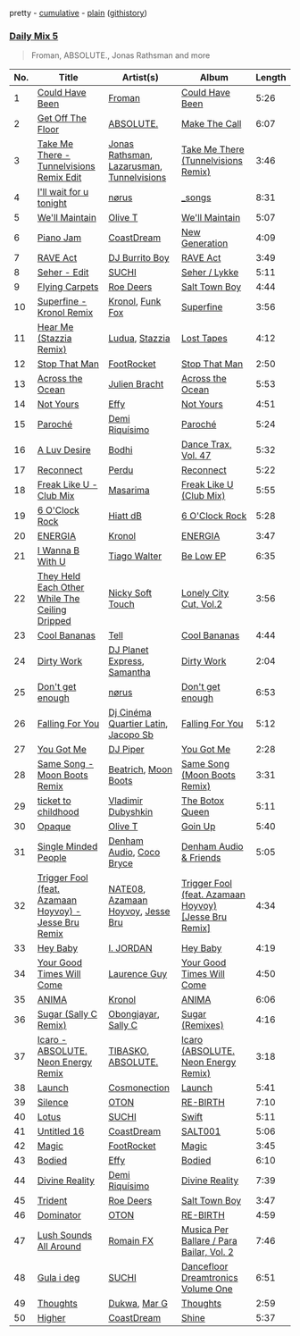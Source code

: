 pretty - [cumulative](/playlists/cumulative/Daily%20Mix%205.md) - [plain](/playlists/plain/37i9dQZF1E36TO0q54WsJv) ([githistory](https://github.githistory.xyz/vitokorn/spotify-playlist-archive/blob/master/playlists/plain/37i9dQZF1E36TO0q54WsJv))

### [Daily Mix 5](https://open.spotify.com/playlist/37i9dQZF1E36TO0q54WsJv)

> Froman, ABSOLUTE., Jonas Rathsman and more

| No. | Title | Artist(s) | Album | Length |
|---|---|---|---|---|
| 1 | [Could Have Been](https://open.spotify.com/track/0SqgAY6I68XKWeaW2MXsR7) | [Froman](https://open.spotify.com/artist/2XmYUy3NJHRuT3hBb8IS76) | [Could Have Been](https://open.spotify.com/album/3sWzQIrTAcVf4mI3XbOdil) | 5:26 |
| 2 | [Get Off The Floor](https://open.spotify.com/track/2WfEsjX4XTDBHmCvGNxPbr) | [ABSOLUTE.](https://open.spotify.com/artist/7LAUsmZK0QfpJAmapct66h) | [Make The Call](https://open.spotify.com/album/3Zy6BVtvVa4uoMLxY04j41) | 6:07 |
| 3 | [Take Me There - Tunnelvisions Remix Edit](https://open.spotify.com/track/0N4gAtG16az4GhlDKkF376) | [Jonas Rathsman](https://open.spotify.com/artist/0evBopfnhhbHzmHebWTDx7), [Lazarusman](https://open.spotify.com/artist/4Sh3sUk5Pq69gqPHT89aCc), [Tunnelvisions](https://open.spotify.com/artist/0IhfJZiFjHqE9mJ9INjp7x) | [Take Me There (Tunnelvisions Remix)](https://open.spotify.com/album/0xyrzW9mGpJxy7r6wMtWqO) | 3:46 |
| 4 | [I'll wait for u tonight](https://open.spotify.com/track/0CmZp7AVyaVxiPP9FpfIFh) | [nørus](https://open.spotify.com/artist/11V5ILUaU0e00lfttXHEpz) | [_songs](https://open.spotify.com/album/2wwitaZ4741WPHfh10MRzr) | 8:31 |
| 5 | [We'll Maintain](https://open.spotify.com/track/23zt3ZGWNVbSIAIgyn0ZAz) | [Olive T](https://open.spotify.com/artist/0zBBG1zpWWiF5OZYSoD1Ud) | [We'll Maintain](https://open.spotify.com/album/2PA2vTLplYN9RJEVyIdMbD) | 5:07 |
| 6 | [Piano Jam](https://open.spotify.com/track/07im4R7bweE1sr9Un2Njh1) | [CoastDream](https://open.spotify.com/artist/5gAUJ7O7zhAFz8RIOdSS7T) | [New Generation](https://open.spotify.com/album/0xFxId0YeUxCINcUxSPcAq) | 4:09 |
| 7 | [RAVE Act](https://open.spotify.com/track/4bpRdRIj3ROW35lwH6Gtco) | [DJ Burrito Boy](https://open.spotify.com/artist/2pFOjtj3qr6VMpwvFTTuFZ) | [RAVE Act](https://open.spotify.com/album/6esvLKqswtY8wmGK57xQmY) | 3:49 |
| 8 | [Seher - Edit](https://open.spotify.com/track/5kkBdbx49vPGrbQg5l014Z) | [SUCHI](https://open.spotify.com/artist/1O9dpGFcvuAU0tuAUpYg3N) | [Seher / Lykke](https://open.spotify.com/album/5ozbzIBv2PnIHz5Pgv5xfk) | 5:11 |
| 9 | [Flying Carpets](https://open.spotify.com/track/64khL97ijpRlM7mt3dmeFK) | [Roe Deers](https://open.spotify.com/artist/1dgDxUpQTq1goeeck85apa) | [Salt Town Boy](https://open.spotify.com/album/39FBm1BgkoTieVKM9F9kxW) | 4:44 |
| 10 | [Superfine - Kronol Remix](https://open.spotify.com/track/0NNLfnp4NXCmIWY0yQaPax) | [Kronol](https://open.spotify.com/artist/13Bm2FdMEKw4x8BJXCL1MI), [Funk Fox](https://open.spotify.com/artist/3Ajn1b34ZTGezni7WCwjd4) | [Superfine](https://open.spotify.com/album/4hlTgAM3BGnvNxaXPcgFC5) | 3:56 |
| 11 | [Hear Me (Stazzia Remix)](https://open.spotify.com/track/6cpTlAaHWomkqPXmLbmBSK) | [Ludua](https://open.spotify.com/artist/1LOlfr14i7h3YNCrVWD7ww), [Stazzia](https://open.spotify.com/artist/17TOgS3UEH2wza058lRCQy) | [Lost Tapes](https://open.spotify.com/album/1NNwpge36GQjWmXnQfmNME) | 4:12 |
| 12 | [Stop That Man](https://open.spotify.com/track/4YOY0qjmtrPwVpQWeS4nNm) | [FootRocket](https://open.spotify.com/artist/7BPFKaQl9MDa4rmv9QZh5L) | [Stop That Man](https://open.spotify.com/album/4NGJktgpPNi42gNqHOYBo1) | 2:50 |
| 13 | [Across the Ocean](https://open.spotify.com/track/5FV3MscnLGe0kvxhmf9WhE) | [Julien Bracht](https://open.spotify.com/artist/10dTAeheJUqaoY9C0UxdHx) | [Across the Ocean](https://open.spotify.com/album/2S7pRPATqVb6EmRsWuRuNd) | 5:53 |
| 14 | [Not Yours](https://open.spotify.com/track/0MiQUuAoPSSjipYHsl4lS1) | [Effy](https://open.spotify.com/artist/19SX00qkAvpVQroAka9GI0) | [Not Yours](https://open.spotify.com/album/6MIn9ifpixHNbd7NnaclYa) | 4:51 |
| 15 | [Paroché](https://open.spotify.com/track/6iAbw4nxEYOEmTokBOovgY) | [Demi Riquísimo](https://open.spotify.com/artist/1GIv2BGriYO1IdownXWWac) | [Paroché](https://open.spotify.com/album/6TmJO11FZQKK5PLY9CKm96) | 5:24 |
| 16 | [A Luv Desire](https://open.spotify.com/track/3VusLTAcZGq8bgAGzJKPRX) | [Bodhi](https://open.spotify.com/artist/1C545778m57qWQwISWGAHD) | [Dance Trax, Vol. 47](https://open.spotify.com/album/6scBIchAttvfyikrrPQgMB) | 5:32 |
| 17 | [Reconnect](https://open.spotify.com/track/1h3ESMHmzyvhT03tRxLQVv) | [Perdu](https://open.spotify.com/artist/3JW4jIizZah2STNtdp1cWx) | [Reconnect](https://open.spotify.com/album/0PrvK2LKnETl1zI9PXC6tO) | 5:22 |
| 18 | [Freak Like U - Club Mix](https://open.spotify.com/track/4Sv8UfMtBHBzR6n0yOlApc) | [Masarima](https://open.spotify.com/artist/1F8ENasYTdkuSb54ymSEjL) | [Freak Like U (Club Mix)](https://open.spotify.com/album/343AqAEz0Y1UncCPNpo9ZN) | 5:55 |
| 19 | [6 O'Clock Rock](https://open.spotify.com/track/5uCcdziv0jyiP3TJvxvOEZ) | [Hiatt dB](https://open.spotify.com/artist/1RXNxRPv6J0qoUePp8mjZl) | [6 O'Clock Rock](https://open.spotify.com/album/5DQqOSr4LLpDDKjonOK2zf) | 5:28 |
| 20 | [ENERGIA](https://open.spotify.com/track/7i9Wgi22hREo7RfjmbhvHR) | [Kronol](https://open.spotify.com/artist/13Bm2FdMEKw4x8BJXCL1MI) | [ENERGIA](https://open.spotify.com/album/5cIEDwpwvguf7xoUCdikvn) | 3:47 |
| 21 | [I Wanna B With U](https://open.spotify.com/track/1fwatbTuHRt2KzD0JDCgQI) | [Tiago Walter](https://open.spotify.com/artist/08XyPIK6KBKTMw8oBwk7nC) | [Be Low EP](https://open.spotify.com/album/2OP7od911FeWUQ0PqTS86g) | 6:35 |
| 22 | [They Held Each Other While The Ceiling Dripped](https://open.spotify.com/track/1aLVIix0V8FBuwH5WM66vj) | [Nicky Soft Touch](https://open.spotify.com/artist/4UnRBcKqtCjcK8sqTR2MRc) | [Lonely City Cut, Vol.2](https://open.spotify.com/album/207GTcHwSPJUvSntDgiULj) | 3:56 |
| 23 | [Cool Bananas](https://open.spotify.com/track/7FheJOrB8J0eyK0ebcBAlI) | [Tell](https://open.spotify.com/artist/2GTGi2RC8sajDRwBXKpWYg) | [Cool Bananas](https://open.spotify.com/album/1UhLgi4cZtcV5V1HcUmaro) | 4:44 |
| 24 | [Dirty Work](https://open.spotify.com/track/1qbzrgjYqA84EOKisIqdz1) | [DJ Planet Express](https://open.spotify.com/artist/0nx9ai3o3Ba6bE3WHkEoQg), [Samantha](https://open.spotify.com/artist/285mEVJq6Woe2rlEeN43AI) | [Dirty Work](https://open.spotify.com/album/3y2ujmddDnMX5L6hcMkyvT) | 2:04 |
| 25 | [Don't get enough](https://open.spotify.com/track/4ShsLlSwJMuWs7uA2wzEpz) | [nørus](https://open.spotify.com/artist/11V5ILUaU0e00lfttXHEpz) | [Don't get enough](https://open.spotify.com/album/3MbFKv8Wlm6l7e6zbhKSKV) | 6:53 |
| 26 | [Falling For You](https://open.spotify.com/track/2UAWCn2l3eoomBSjF6TXoW) | [Dj Cinéma Quartier Latin](https://open.spotify.com/artist/3nI698C0lc7EpVCIDShUgD), [Jacopo Sb](https://open.spotify.com/artist/0RWC0vcSGJHOq455hx1VFi) | [Falling For You](https://open.spotify.com/album/0KYcioU5g2pAc2io3K2l5B) | 5:12 |
| 27 | [You Got Me](https://open.spotify.com/track/28bBwCM8Uyc10LPYQYdeRU) | [DJ Piper](https://open.spotify.com/artist/5XhDw44AriiKxTl7Q7kIMQ) | [You Got Me](https://open.spotify.com/album/1sb8IuR5crCDL72ICEoCdR) | 2:28 |
| 28 | [Same Song - Moon Boots Remix](https://open.spotify.com/track/1LOIxfT1eBpkOmg3MiaRoU) | [Beatrich](https://open.spotify.com/artist/4R7ILGBgDWUiAT1kWNe90W), [Moon Boots](https://open.spotify.com/artist/3cIXmCH7iNcslTbwrwS7zy) | [Same Song (Moon Boots Remix)](https://open.spotify.com/album/2usFRfk2Bi0OhSv3bqdbrP) | 3:31 |
| 29 | [ticket to childhood](https://open.spotify.com/track/3nSIvZpvO6kU87bmSGwZVV) | [Vladimir Dubyshkin](https://open.spotify.com/artist/1ZzmTycawZ9YbMeiKcfKLL) | [The Botox Queen](https://open.spotify.com/album/0IVGnMI2xQWIHGYstkMg34) | 5:11 |
| 30 | [Opaque](https://open.spotify.com/track/7tf317iliGl4NgRnJtRLxJ) | [Olive T](https://open.spotify.com/artist/0zBBG1zpWWiF5OZYSoD1Ud) | [Goin Up](https://open.spotify.com/album/6Yw4Jrx7MfubSS0VujlU2x) | 5:40 |
| 31 | [Single Minded People](https://open.spotify.com/track/2dyOz726bsqXUynaRO1XRd) | [Denham Audio](https://open.spotify.com/artist/2gyrzIEBDddx6GsW60DnW1), [Coco Bryce](https://open.spotify.com/artist/08hjAM9XAD28O0nWVKmlx5) | [Denham Audio & Friends](https://open.spotify.com/album/42xpRc6lrJwY7yeXyhiOy9) | 5:05 |
| 32 | [Trigger Fool (feat. Azamaan Hoyvoy) - Jesse Bru Remix](https://open.spotify.com/track/0FokIoFard0CFHsNXXcA9W) | [NATE08](https://open.spotify.com/artist/2Ozq8aYmGgLiGdbpsW6KSl), [Azamaan Hoyvoy](https://open.spotify.com/artist/1LbuU8d58KvC224d5abMiF), [Jesse Bru](https://open.spotify.com/artist/3TQ2taKTip3uFICbu5aIJq) | [Trigger Fool (feat. Azamaan Hoyvoy) [Jesse Bru Remix]](https://open.spotify.com/album/3u7gLxQkE7gMcgxT9mbgTM) | 4:34 |
| 33 | [Hey Baby](https://open.spotify.com/track/3Qd9CoIBV2fXERJAXYXUiv) | [I. JORDAN](https://open.spotify.com/artist/5RMLpCv3ic2KtGnqJ7eMG4) | [Hey Baby](https://open.spotify.com/album/5SFR0BM59foRYgSloVXkWI) | 4:19 |
| 34 | [Your Good Times Will Come](https://open.spotify.com/track/3g5oI7fJYh9NaQMQ5x4ItH) | [Laurence Guy](https://open.spotify.com/artist/1PTEiCpkzNkLNgMi1LL8JR) | [Your Good Times Will Come](https://open.spotify.com/album/1ZhTIMvd5OlrytEfwekpUR) | 4:50 |
| 35 | [ANIMA](https://open.spotify.com/track/7rJTmgYDCxhzgApBNMEPr2) | [Kronol](https://open.spotify.com/artist/13Bm2FdMEKw4x8BJXCL1MI) | [ANIMA](https://open.spotify.com/album/0gtaJ39vBOE0RDbO7QOQkn) | 6:06 |
| 36 | [Sugar (Sally C Remix)](https://open.spotify.com/track/2umE1KkVnwx3zP8a6AyeqE) | [Obongjayar](https://open.spotify.com/artist/6l7R1jntPahGxwJt7Tky8h), [Sally C](https://open.spotify.com/artist/3AkVHCDEo2WuaVtMglFfN8) | [Sugar (Remixes)](https://open.spotify.com/album/3bXOxIRX32OGzTxoBuvAA8) | 4:16 |
| 37 | [Icaro - ABSOLUTE. Neon Energy Remix](https://open.spotify.com/track/4ENPCYmECErZ2SXgQpByal) | [TIBASKO](https://open.spotify.com/artist/6xq7g0E52yq4y8Op9X82Uo), [ABSOLUTE.](https://open.spotify.com/artist/7LAUsmZK0QfpJAmapct66h) | [Icaro (ABSOLUTE. Neon Energy Remix)](https://open.spotify.com/album/3vp4dhFXwdEZnsZ9SXaMZF) | 3:18 |
| 38 | [Launch](https://open.spotify.com/track/64LiN8KrUdi8DRvVeUiSDZ) | [Cosmonection](https://open.spotify.com/artist/752ZwPUx0lcLZyxgSQTL3D) | [Launch](https://open.spotify.com/album/7qMLoaqMPltRqPrNI9pTkk) | 5:41 |
| 39 | [Silence](https://open.spotify.com/track/7lSWxrLvLBaPC1b9wig8cW) | [OTON](https://open.spotify.com/artist/5tzXN2Oc7dTscn9Y3hs911) | [RE-BIRTH](https://open.spotify.com/album/2DDFmIqC9dzqjcFgZpe2yR) | 7:10 |
| 40 | [Lotus](https://open.spotify.com/track/1BGW69vJyErLLHv9wWy0fa) | [SUCHI](https://open.spotify.com/artist/1O9dpGFcvuAU0tuAUpYg3N) | [Swift](https://open.spotify.com/album/69IqHAds5i0w75QYrILATK) | 5:11 |
| 41 | [Untitled 16](https://open.spotify.com/track/0JzOs0S2OKmXvqUYr8wG0p) | [CoastDream](https://open.spotify.com/artist/5gAUJ7O7zhAFz8RIOdSS7T) | [SALT001](https://open.spotify.com/album/64TXqsBW1mg8hyb6e0LewJ) | 5:06 |
| 42 | [Magic](https://open.spotify.com/track/0jcVzHaKWOuBPfBhYcdJCL) | [FootRocket](https://open.spotify.com/artist/7BPFKaQl9MDa4rmv9QZh5L) | [Magic](https://open.spotify.com/album/4tUCdrXE4DkY5XaEeFDJNq) | 3:45 |
| 43 | [Bodied](https://open.spotify.com/track/6OPf7G2HY8YRoCWHKy2CTy) | [Effy](https://open.spotify.com/artist/19SX00qkAvpVQroAka9GI0) | [Bodied](https://open.spotify.com/album/14XO2qIIFtYMWIHrGhEuvA) | 6:10 |
| 44 | [Divine Reality](https://open.spotify.com/track/45ITwtPzk2n7XBWGD32NZb) | [Demi Riquísimo](https://open.spotify.com/artist/1GIv2BGriYO1IdownXWWac) | [Divine Reality](https://open.spotify.com/album/15eAEjJ4qWNLbtTACrb0oK) | 7:39 |
| 45 | [Trident](https://open.spotify.com/track/1cSaqNH0L0POAdfjWxlrdD) | [Roe Deers](https://open.spotify.com/artist/1dgDxUpQTq1goeeck85apa) | [Salt Town Boy](https://open.spotify.com/album/39FBm1BgkoTieVKM9F9kxW) | 3:47 |
| 46 | [Dominator](https://open.spotify.com/track/2mX0w39faq3aWXniP4imjT) | [OTON](https://open.spotify.com/artist/5tzXN2Oc7dTscn9Y3hs911) | [RE-BIRTH](https://open.spotify.com/album/2DDFmIqC9dzqjcFgZpe2yR) | 4:59 |
| 47 | [Lush Sounds All Around](https://open.spotify.com/track/7j4HXAiVzeYRtjUmrhSXIY) | [Romain FX](https://open.spotify.com/artist/7yZBmsZZJq0qMhJlDe2ZML) | [Musica Per Ballare / Para Bailar, Vol. 2](https://open.spotify.com/album/6bX7jK2ISjyZw923mvv6hi) | 7:46 |
| 48 | [Gula i deg](https://open.spotify.com/track/3Zw0mpPycwOJ1ReOjsHmvF) | [SUCHI](https://open.spotify.com/artist/1O9dpGFcvuAU0tuAUpYg3N) | [Dancefloor Dreamtronics Volume One](https://open.spotify.com/album/0weYbU6kLqEdL5XvQhG0B8) | 6:51 |
| 49 | [Thoughts](https://open.spotify.com/track/1iW1sK16xPpHBkUknDd1To) | [Dukwa](https://open.spotify.com/artist/7foiHDFvNIouC0QFaaKXeq), [Mar G](https://open.spotify.com/artist/6sRE38MFfAqlfAsfP7ignn) | [Thoughts](https://open.spotify.com/album/03gqSKTwgUe0I9gYUWM2Jk) | 2:59 |
| 50 | [Higher](https://open.spotify.com/track/25gGVF5rtrZQir3XamHc8e) | [CoastDream](https://open.spotify.com/artist/5gAUJ7O7zhAFz8RIOdSS7T) | [Shine](https://open.spotify.com/album/1MJZQRN4WV5Iu2nT5wvdVx) | 5:37 |